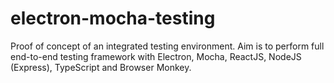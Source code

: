 # electron-mocha-testing
Proof of concept of an integrated testing environment. Aim is to perform full end-to-end testing framework with Electron, Mocha, ReactJS, NodeJS (Express), TypeScript and Browser Monkey.
